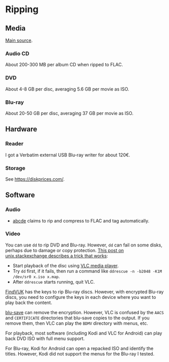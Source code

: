 # Ripping

## Media

[Main source](https://arstechnica.com/civis/threads/ripping-optical-media.1507399/post-43734994).

### Audio CD

About 200-300 MB per album CD when ripped to FLAC.

### DVD

About 4-8 GB per disc, averaging 5.6 GB per movie as ISO.

### Blu-ray

About 20-50 GB per disc, averaging 37 GB per movie as ISO.

## Hardware

### Reader

I got a Verbatim external USB Blu-ray writer for about 120€.

### Storage

See <https://diskprices.com/>.

## Software

### Audio

* [abcde](https://abcde.einval.com/wiki/) claims to rip and compress to FLAC and tag automatically.

### Video

You can use `dd` to rip DVD and Blu-ray.
However, `dd` can fail on some disks, perhaps due to damage or copy protection.
[This post on unix.stackexchange describes a trick that works](https://unix.stackexchange.com/a/642790):

* Start playback of the disc using [VLC media player](https://www.videolan.org/vlc/).
* Try `dd` first, if it fails, then run a command like `ddrescue -n -b2048 -K1M /dev/sr0 x.iso x.map`.
* After `ddrescue` starts running, quit VLC.

[FindVUK](http://fvonline-db.bplaced.net/) has the keys to rip Blu-ray discs.
However, with encrypted Blu-ray discs, you need to configure the keys in each device where you want to play back the content.

[blu-save](https://git.sr.ht/~shironeko/blu-save) can remove the encryption.
However, VLC is confused by the `AACS` and `CERTIFICATE` directories that blu-save copies to the output.
If you remove them, then VLC can play the `BDMV` directory with menus, etc.

For playback, most software (including Kodi and VLC for Android) can play back DVD ISO with full menu support.

For Blu-ray, Kodi for Android can open a repacked ISO and identify the titles.
However, Kodi did not support the menus for the Blu-ray I tested.
